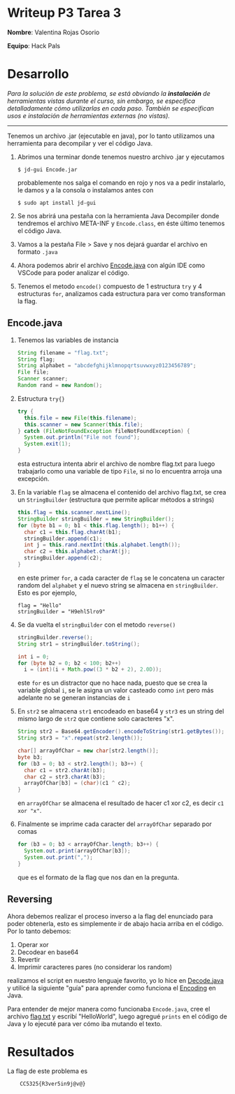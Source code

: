 # Writeup P3 Tarea 3

**Nombre**: Valentina Rojas Osorio

**Equipo**: Hack Pals

# Desarrollo 
 _Para la solución de este problema, se está obviando la **instalación** de herramientas vistas durante el curso, sin embargo, se especifica detalladamente cómo utilizarlas en cada paso. También se especifican usos e instalación de herramientas externas (no vistas)._

---


Tenemos un archivo .jar (ejecutable en java), por lo tanto utilizamos una herramienta para decompilar y ver el código Java.

1. Abrimos una terminar donde tenemos nuestro archivo .jar y ejecutamos 
    ```
    $ jd-gui Encode.jar
    ```
    probablemente nos salga el comando en rojo y nos va a pedir instalarlo, le damos y a la consola o instalamos antes con 
    ```
    $ sudo apt install jd-gui
    ```
2. Se nos abrirá una pestaña con la herramienta Java Decompiler donde tendremos el archivo META-INF y `Encode.class`, en éste último tenemos el código Java.

3. Vamos a la pestaña File > Save y nos dejará guardar el archivo en formato `.java`

4. Ahora podemos abrir el archivo [Encode.java](./decode/src/Encode.java) con algún IDE como VSCode para poder analizar el código. 

5. Tenemos el metodo `encode()` compuesto de 1 estructura `try` y 4 estructuras `for`, analizamos cada estructura para ver como transforman la flag.

## Encode.java
 
1. Tenemos las variables de instancia
    ```java
    String filename = "flag.txt";
    String flag;
    String alphabet = "abcdefghijklmnopqrtsuvwxyz0123456789";
    File file;
    Scanner scanner;
    Random rand = new Random();
    ```

1. Estructura `try{}`
    ```java
    try {
      this.file = new File(this.filename);
      this.scanner = new Scanner(this.file);
    } catch (FileNotFoundException fileNotFoundException) {
      System.out.println("File not found");
      System.exit(1);
    }
    ```
    esta estructura intenta abrir el archivo de nombre flag.txt para luego trabajarlo como una variable de tipo `File`, si no lo encuentra arroja una excepción.

1. En la variable `flag` se almacena el contenido del archivo flag.txt, se crea un `StringBuilder` (estructura que permite aplicar métodos a strings)

    ```java
    this.flag = this.scanner.nextLine();
    StringBuilder stringBuilder = new StringBuilder();
    for (byte b1 = 0; b1 < this.flag.length(); b1++) {
      char c1 = this.flag.charAt(b1);
      stringBuilder.append(c1);
      int j = this.rand.nextInt(this.alphabet.length());
      char c2 = this.alphabet.charAt(j);
      stringBuilder.append(c2);
    }
    ```
    en este primer `for`, a cada caracter de `flag` se le concatena un caracter random del `alphabet` y el nuevo string se almacena en `stringBuilder`. Esto es por ejemplo, 
    ```
    flag = "Hello"
    stringBuilder = "H9ehl5lro9"
    ```

1. Se da vuelta el `stringBuilder` con el metodo `reverse()`
    ```java
    stringBuilder.reverse();
    String str1 = stringBuilder.toString();

    int i = 0;
    for (byte b2 = 0; b2 < 100; b2++)
      i = (int)(i + Math.pow((3 * b2 + 2), 2.0D));
    ```
    este `for` es un distractor que no hace nada, puesto que se crea la variable global `i`, se le asigna un valor casteado como `int` pero más adelante no se generan instancias de `i`

1.  En `str2` se almacena `str1` encodeado en base64 y `str3` es un string del mismo largo de `str2` que contiene solo caracteres "x". 

    ```java
    String str2 = Base64.getEncoder().encodeToString(str1.getBytes());
    String str3 = "x".repeat(str2.length());

    char[] arrayOfChar = new char[str2.length()];
    byte b3;
    for (b3 = 0; b3 < str2.length(); b3++) {
      char c1 = str2.charAt(b3);
      char c2 = str3.charAt(b3);
      arrayOfChar[b3] = (char)(c1 ^ c2);
    }
    ```
    en `arrayOfChar` se almacena el resultado de hacer c1 xor c2, es decir `c1 xor "x"`.

1. Finalmente se imprime cada caracter del `arrayOfChar` separado por comas
    ```java
    for (b3 = 0; b3 < arrayOfChar.length; b3++) {
      System.out.print(arrayOfChar[b3]);
      System.out.print(",");
    }
    ```
    que es el formato de la flag que nos dan en la pregunta.

## Reversing

Ahora debemos realizar el proceso inverso a la flag del enunciado para poder obtenerla, esto es simplemente ir de abajo hacia arriba en el código. Por lo tanto debemos:

1. Operar xor
2. Decodear en base64
3. Revertir 
4. Imprimir caracteres pares (no considerar los random)

realizamos el script en nuestro lenguaje favorito, yo lo hice en [Decode.java](./decode/src/Decode.java) y utilicé la siguiente "guía" para aprender como funciona el [Encoding](https://www.baeldung.com/java-base64-encode-and-decode) en Java.

Para entender de mejor manera como funcionaba `Encode.java`, cree el archivo [flag.txt](./decode/flag.txt) y escribí "HelloWorld", luego agregué `prints` en el código de Java y lo ejecuté para ver cómo iba mutando el texto.

# Resultados

La flag de este problema es 

        CC5325{R3ver5in9j@v@} 


    